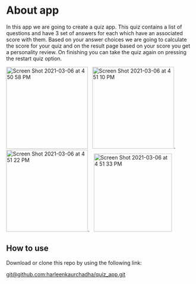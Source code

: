 # About app

In this app we are going to create a quiz app. This quiz contains a list of questions and have 3 set of answers for each which have an associated score with them. Based on your answer choices we are going to calculate the score for your quiz and on the result page based on your score you get a personality review. On finishing you can take the quiz again on pressing the restart quiz option.

<img width="220" alt="Screen Shot 2021-03-06 at 4 50 58 PM" src="https://user-images.githubusercontent.com/23056679/110237689-520cea00-7f63-11eb-9ca6-a454a2eaa0b8.png"> &nbsp; <img width="220" alt="Screen Shot 2021-03-06 at 4 51 10 PM" src="https://user-images.githubusercontent.com/23056679/110237707-651fba00-7f63-11eb-9a64-cb6dd177750f.png">. &nbsp; <img width="220" alt="Screen Shot 2021-03-06 at 4 51 22 PM" src="https://user-images.githubusercontent.com/23056679/110237714-6e108b80-7f63-11eb-9d27-f32a1f5e5088.png">.  &nbsp; <img width="210" alt="Screen Shot 2021-03-06 at 4 51 33 PM" src="https://user-images.githubusercontent.com/23056679/110237718-74066c80-7f63-11eb-8cec-0021b641266c.png">

## How to use

Download or clone this repo by using the following link:

[git@github.com:harleenkaurchadha/quiz_app.git](git@github.com:harleenkaurchadha/quiz_app.git) 





